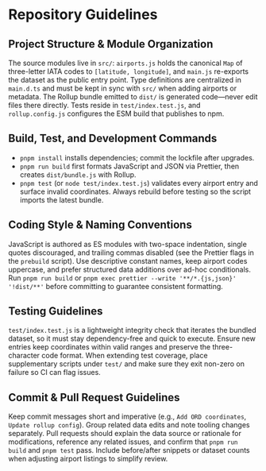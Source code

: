 # Repository Guidelines

## Project Structure & Module Organization
The source modules live in `src/`: `airports.js` holds the canonical `Map` of three-letter IATA codes to `[latitude, longitude]`, and `main.js` re-exports the dataset as the public entry point. Type definitions are centralized in `main.d.ts` and must be kept in sync with `src/` when adding airports or metadata. The Rollup bundle emitted to `dist/` is generated code—never edit files there directly. Tests reside in `test/index.test.js`, and `rollup.config.js` configures the ESM build that publishes to npm.

## Build, Test, and Development Commands
- `pnpm install` installs dependencies; commit the lockfile after upgrades.  
- `pnpm run build` first formats JavaScript and JSON via Prettier, then creates `dist/bundle.js` with Rollup.  
- `pnpm test` (or `node test/index.test.js`) validates every airport entry and surface invalid coordinates. Always rebuild before testing so the script imports the latest bundle.

## Coding Style & Naming Conventions
JavaScript is authored as ES modules with two-space indentation, single quotes discouraged, and trailing commas disabled (see the Prettier flags in the `prebuild` script). Use descriptive constant names, keep airport codes uppercase, and prefer structured data additions over ad-hoc conditionals. Run `pnpm run build` or `pnpm exec prettier --write '**/*.{js,json}' '!dist/**'` before committing to guarantee consistent formatting.

## Testing Guidelines
`test/index.test.js` is a lightweight integrity check that iterates the bundled dataset, so it must stay dependency-free and quick to execute. Ensure new entries keep coordinates within valid ranges and preserve the three-character code format. When extending test coverage, place supplementary scripts under `test/` and make sure they exit non-zero on failure so CI can flag issues.

## Commit & Pull Request Guidelines
Keep commit messages short and imperative (e.g., `Add ORD coordinates`, `Update rollup config`). Group related data edits and note tooling changes separately. Pull requests should explain the data source or rationale for modifications, reference any related issues, and confirm that `pnpm run build` and `pnpm test` pass. Include before/after snippets or dataset counts when adjusting airport listings to simplify review.
